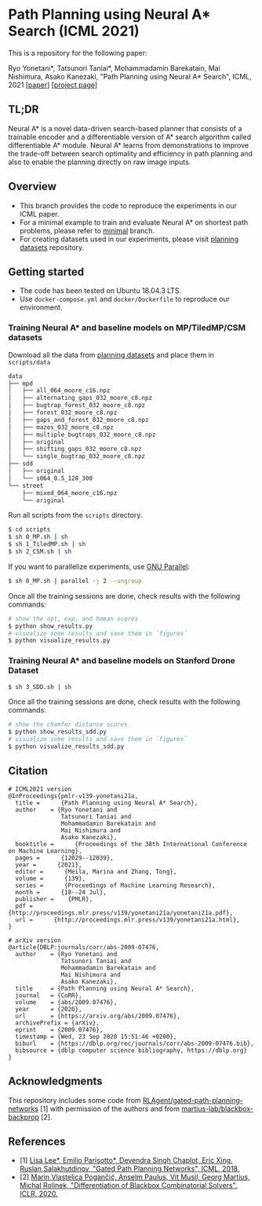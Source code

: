 # Path Planning using Neural A\* Search (ICML 2021)

This is a repository for the following paper:

Ryo Yonetani*, Tatsunori Taniai*, Mohammadamin Barekatain, Mai Nishimura, Asako Kanezaki, "Path Planning using Neural A\* Search", ICML, 2021 [[paper]](https://arxiv.org/abs/2009.07476) [[project page]](https://omron-sinicx.github.io/neural-astar/)

## TL;DR

Neural A\* is a novel data-driven search-based planner that consists of a trainable encoder and a differentiable version of A\* search algorithm called differentiable A* module. Neural A\* learns from demonstrations to improve the trade-off between search optimality and efficiency in path planning and also to enable the planning directly on raw image inputs.

## Overview
- This branch provides the code to reproduce the experiments in our ICML paper.
- For a minimal example to train and evaluate Neural A* on shortest path problems, please refer to [minimal](https://github.com/omron-sinicx/neural-astar/tree/minimal) branch.
- For creating datasets used in our experiments, please visit [planning datasets](https://github.com/omron-sinicx/planning-datasets) repository.

## Getting started
- The code has been tested on Ubuntu 18.04.3 LTS.
- Use `docker-compose.yml` and `docker/Dockerfile` to reproduce our environment.

### Training Neural A* and baseline models on MP/TiledMP/CSM datasets

Download all the data from [planning datasets](https://github.com/omron-sinicx/planning-datasets) and place them in `scripts/data`

```sh
data
├── mpd
│   ├── all_064_moore_c16.npz
│   ├── alternating_gaps_032_moore_c8.npz
│   ├── bugtrap_forest_032_moore_c8.npz
│   ├── forest_032_moore_c8.npz
│   ├── gaps_and_forest_032_moore_c8.npz
│   ├── mazes_032_moore_c8.npz
│   ├── multiple_bugtraps_032_moore_c8.npz
│   ├── original
│   ├── shifting_gaps_032_moore_c8.npz
│   └── single_bugtrap_032_moore_c8.npz
├── sdd
│   ├── original
│   └── s064_0.5_128_300
└── street
    ├── mixed_064_moore_c16.npz
    └── original
```

Run all scripts from the `scripts` directory.
```sh
$ cd scripts
$ sh 0_MP.sh | sh
$ sh 1_TiledMP.sh | sh
$ sh 2_CSM.sh | sh
```

If you want to parallelize experiments, use [GNU Parallel](https://www.gnu.org/software/parallel/): 

```sh
$ sh 0_MP.sh | parallel -j 2 --ungroup
```

Once all the training sessions are done, check results with the following commands:

```sh
# show the opt, exp, and hmean scores
$ python show_results.py
# visualize some results and save them in `figures`
$ python visualize_results.py
```

### Training Neural A* and baseline models on Stanford Drone Dataset

```sh
$ sh 3_SDD.sh | sh
```

Once all the training sessions are done, check results with the following commands:

```sh
# show the chamfer distance scores
$ python show_results_sdd.py
# visualize some results and save them in `figures`
$ python visualize_results_sdd.py
```

## Citation

```
# ICML2021 version
@InProceedings{pmlr-v139-yonetani21a,
  title =      {Path Planning using Neural A* Search},
  author    = {Ryo Yonetani and
               Tatsunori Taniai and
               Mohammadamin Barekatain and
               Mai Nishimura and
               Asako Kanezaki},
  booktitle =      {Proceedings of the 38th International Conference on Machine Learning},
  pages =      {12029--12039},
  year =      {2021},
  editor =      {Meila, Marina and Zhang, Tong},
  volume =      {139},
  series =      {Proceedings of Machine Learning Research},
  month =      {18--24 Jul},
  publisher =    {PMLR},
  pdf =      {http://proceedings.mlr.press/v139/yonetani21a/yonetani21a.pdf},
  url =      {http://proceedings.mlr.press/v139/yonetani21a.html},
}

# arXiv version
@article{DBLP:journals/corr/abs-2009-07476,
  author    = {Ryo Yonetani and
               Tatsunori Taniai and
               Mohammadamin Barekatain and
               Mai Nishimura and
               Asako Kanezaki},
  title     = {Path Planning using Neural A* Search},
  journal   = {CoRR},
  volume    = {abs/2009.07476},
  year      = {2020},
  url       = {https://arxiv.org/abs/2009.07476},
  archivePrefix = {arXiv},
  eprint    = {2009.07476},
  timestamp = {Wed, 23 Sep 2020 15:51:46 +0200},
  biburl    = {https://dblp.org/rec/journals/corr/abs-2009-07476.bib},
  bibsource = {dblp computer science bibliography, https://dblp.org}
}
```

## Acknowledgments
This repository includes some code from [RLAgent/gated-path-planning-networks](https://github.com/RLAgent/gated-path-planning-networks) [1] with permission of the authors and from [martius-lab/blackbox-backprop](https://github.com/martius-lab/blackbox-backprop) [2].

## References
- [1] [Lisa Lee*, Emilio Parisotto*, Devendra Singh Chaplot, Eric Xing, Ruslan Salakhutdinov, "Gated Path Planning Networks", ICML, 2018.](https://arxiv.org/abs/1806.06408)
- [2] [Marin Vlastelica Pogančić, Anselm Paulus, Vit Musil, Georg Martius, Michal Rolinek, "Differentiation of Blackbox Combinatorial Solvers", ICLR, 2020.](https://arxiv.org/abs/1912.02175)
